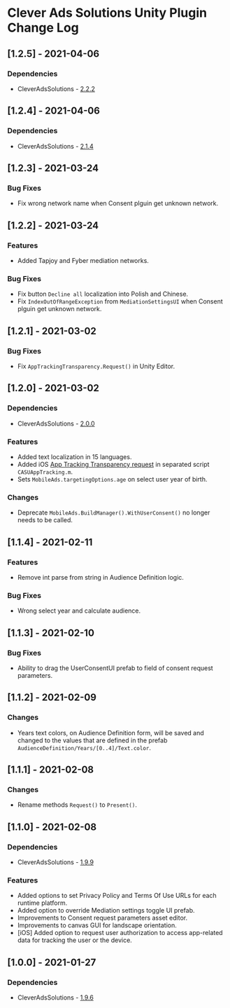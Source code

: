# Clever Ads Solutions Unity Plugin Change Log

## [1.2.5] - 2021-04-06
### Dependencies
- CleverAdsSolutions - [2.2.2](https://github.com/cleveradssolutions/CAS-Unity/releases)

## [1.2.4] - 2021-04-06
### Dependencies
- CleverAdsSolutions - [2.1.4](https://github.com/cleveradssolutions/CAS-Unity/releases)

## [1.2.3] - 2021-03-24
### Bug Fixes
- Fix wrong network name when Consent plguin get unknown network.

## [1.2.2] - 2021-03-24
### Features
- Added Tapjoy and Fyber mediation networks.
### Bug Fixes
- Fix button `Decline all` localization into Polish and Chinese.
- Fix `IndexOutOfRangeException` from `MediationSettingsUI` when Consent plguin get unknown network.

## [1.2.1] - 2021-03-02
### Bug Fixes
- Fix `AppTrackingTransparency.Request()` in Unity Editor.

## [1.2.0] - 2021-03-02
### Dependencies
- CleverAdsSolutions - [2.0.0](https://github.com/cleveradssolutions/CAS-Unity/releases)
### Features
- Added text localization in 15 languages.
- Added iOS [App Tracking Transparency request](https://developer.apple.com/documentation/apptrackingtransparency) in separated script `CASUAppTracking.m`.
- Sets `MobileAds.targetingOptions.age` on select user year of birth.
### Changes
- Deprecate `MobileAds.BuildManager().WithUserConsent()` no longer needs to be called.

## [1.1.4] - 2021-02-11
### Features
- Remove int parse from string in Audience Definition logic.
### Bug Fixes
- Wrong select year and calculate audience.

## [1.1.3] - 2021-02-10
### Bug Fixes
- Ability to drag the UserConsentUI prefab to field of consent request parameters. 

## [1.1.2] - 2021-02-09
### Changes
- Years text colors, on Audience Definition form, will be saved and changed to the values that are defined in the prefab `AudienceDefinition/Years/[0..4]/Text.color`.

## [1.1.1] - 2021-02-08
### Changes
- Rename methods `Request()` to `Present()`.

## [1.1.0] - 2021-02-08
### Dependencies
- CleverAdsSolutions - [1.9.9](https://github.com/cleveradssolutions/CAS-Unity/releases)
### Features
- Added options to set Privacy Policy and Terms Of Use URLs for each runtime platform.
- Added option to override Mediation settings toggle UI prefab.
- Improvements to Consent request parameters asset editor.
- Improvements to canvas GUI for landscape orientation. 
- [iOS] Added option to request user authorization to access app-related data for tracking the user or the device.

## [1.0.0] - 2021-01-27
### Dependencies
- CleverAdsSolutions - [1.9.6](https://github.com/cleveradssolutions/CAS-Unity/releases)
